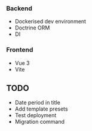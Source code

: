 
### Backend
* Dockerised dev environment
* Doctrine ORM
* DI

### Frontend
* Vue 3 
* Vite

## TODO
* Date period in title
* Add template presets
* Test deployment
* Migration command
